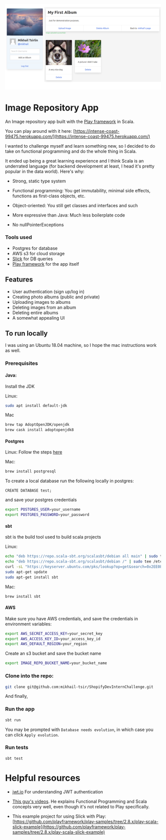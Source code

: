 ![screencap](https://github.com/mikhail-tsir/ShopifyDevInternChallenge/blob/main/public/images/screenshot.png)
# Image Repository App
An Image repository app built with the [Play framework](https://www.playframework.com/) in Scala.

You can play around with it here: [https://intense-coast-99475.herokuapp.com/](https://intense-coast-99475.herokuapp.com/)

I wanted to challenge myself and learn something new, so I decided to do
take on functional programming and do the whole thing in Scala.

It ended up being a great learning experience and I think Scala is an
underrated language (for backend development at least, I head it's pretty
popular in the data world). Here's why:
* Strong, static type system
* Functional programming: You get immutability, minimal side effects,
  functions as first-class objects, etc.
  
* Object-oriented: You still get classes and interfaces and such
* More expressive than Java: Much less boilerplate code
* No nullPointerExceptions

### Tools used
* Postgres for database
* AWS s3 for cloud storage
* [Slick](https://scala-slick.org/) for DB queries
* [Play framework](https://www.playframework.com/) for the app itself

## Features
* User authentication (sign up/log in)
* Creating photo albums (public and private)
* Uploading images to albums
* Deleting images from an album
* Deleting entire albums
* A somewhat appealing UI

## To run locally
I was using an Ubuntu 18.04 machine, so I hope the mac instructions work as well.
### Prerequisites
#### Java:
Install the JDK

Linux:
```bash
sudo apt install default-jdk
```

Mac
```bash
brew tap AdoptOpenJDK/openjdk
brew cask install adoptopenjdk8
```
#### Postgres
Linux:
Follow the steps [here](https://www.postgresql.org/download/linux/ubuntu/)

Mac:
```bash
brew install postgresql
```

To create a local database run the following locally in postgres:
```postgresql
CREATE DATABASE test;
```
and save your postgres credentials
```bash
export POSTGRES_USER=your_username
export POSTGRES_PASSWORD=your_password
```

#### sbt
sbt is the build tool used to build scala projects

Linux:
```bash
echo "deb https://repo.scala-sbt.org/scalasbt/debian all main" | sudo tee /etc/apt/sources.list.d/sbt.list
echo "deb https://repo.scala-sbt.org/scalasbt/debian /" | sudo tee /etc/apt/sources.list.d/sbt_old.list
curl -sL "https://keyserver.ubuntu.com/pks/lookup?op=get&search=0x2EE0EA64E40A89B84B2DF73499E82A75642AC823" | sudo apt-key add
sudo apt-get update
sudo apt-get install sbt
```
Mac:
```bash
brew install sbt
```

#### AWS
Make sure you have AWS credentials, and save the credentials in environment variables:
```bash
export AWS_SECRET_ACCESS_KEY=your_secret_key
export AWS_ACCESS_KEY_ID=your_access_key_id
export AWS_DEFAULT_REGION=your_region
```
Create an s3 bucket and save the bucket name
```bash
export IMAGE_REPO_BUCKET_NAME=your_bucket_name
````
### Clone into the repo:
```bash
git clone git@github.com:mikhail-tsir/ShopifyDevInternChallenge.git
```

And finally,
### Run the app
```bash
sbt run
```
You may be prompted with `Database needs evolution`, in which case you can click
`Apply evolution`.

### Run tests
```
sbt test
```
# Helpful resources
* [jwt.io](https://jwt.io/introduction) For understanding JWT authentication
* [This guy's videos](https://www.youtube.com/channel/UCRS4DvO9X7qaqVYUW2_dwOw). He
explains Functional Programming and Scala concepts very well, even though it's 
  not related to Play specifically.

* This example project for using Slick with Play: [https://github.com/playframework/play-samples/tree/2.8.x/play-scala-slick-example](https://github.com/playframework/play-samples/tree/2.8.x/play-scala-slick-example)